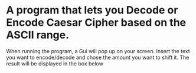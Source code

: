 # A program that lets you Decode or Encode Caesar Cipher based on the ASCII range.
When running the program, a Gui will pop up on your screen. Insert the text you want to encode/decode and chose the amount you want to shift it. The result will be displayed in the box below
